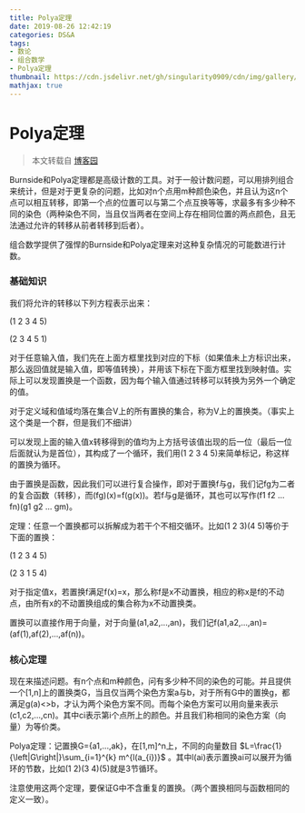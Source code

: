 ```yaml
---
title: Polya定理
date: 2019-08-26 12:42:19
categories: DS&A
tags:
- 数论
- 组合数学
- Polya定理
thumbnail: https://cdn.jsdelivr.net/gh/singularity0909/cdn/img/gallery/macbook-3.jpg
mathjax: true
---
```


# Polya定理

> 本文转载自 [博客园](https://www.cnblogs.com/dalt/p/8410656.html)

Burnside和Polya定理都是高级计数的工具。对于一般计数问题，可以用排列组合来统计，但是对于更复杂的问题，比如对n个点用m种颜色染色，并且认为这n个点可以相互转移，即第一个点的位置可以与第二个点互换等等，求最多有多少种不同的染色（两种染色不同，当且仅当两者在空间上存在相同位置的两点颜色，且无法通过允许的转移从前者转移到后者）。

组合数学提供了强悍的Burnside和Polya定理来对这种复杂情况的可能数进行计数。

### 基础知识

我们将允许的转移以下列方程表示出来：

(1 2 3 4 5)

(2 3 4 5 1)

对于任意输入值，我们先在上面方框里找到对应的下标（如果值未上方标识出来，那么返回值就是输入值，即等值转换），并用该下标在下面方框里找到映射值。实际上可以发现置换是一个函数，因为每个输入值通过转移可以转换为另外一个确定的值。

对于定义域和值域均落在集合V上的所有置换的集合，称为V上的置换类。（事实上这个类是一个群，但是我们不细讲）

可以发现上面的输入值x转移得到的值均为上方括号该值出现的后一位（最后一位后面就认为是首位），其构成了一个循环，我们用(1 2 3 4 5)来简单标记，称这样的置换为循环。

由于置换是函数，因此我们可以进行复合操作，即对于置换f与g，我们记fg为二者的复合函数（转移），而(fg)(x)=f(g(x))。若f与g是循环，其也可以写作(f1 f2 ... fn)(g1 g2 ... gm)。

定理：任意一个置换都可以拆解成为若干个不相交循环。比如(1 2 3)(4 5)等价于下面的置换：

(1 2 3 4 5)

(2 3 1 5 4)

对于指定值x，若置换f满足f(x)=x，那么称f是x不动置换，相应的称x是f的不动点，由所有x的不动置换组成的集合称为x不动置换类。

置换可以直接作用于向量，对于向量(a1,a2,...,an)，我们记f(a1,a2,...,an)=(af(1),af(2),...,af(n))。

### 核心定理

现在来描述问题。有n个点和m种颜色，问有多少种不同的染色的可能。并且提供一个[1,n]上的置换类G，当且仅当两个染色方案a与b，对于所有G中的置换g，都满足g(a)<>b，才认为两个染色方案不同。而每个染色方案可以用向量来表示(c1,c2,...,cn)。其中ci表示第i个点所上的颜色。并且我们称相同的染色方案（向量）为等价类。

Polya定理：记置换G={a1,...,ak}，在[1,m]^n上，不同的向量数目 $L=\frac{1}{\left|G\right|}\sum_{i=1}^{k} m^{l(a_{i})}$ 。其中l(ai)表示置换ai可以展开为循环的节数，比如(1 2)(3 4)(5)就是3节循环。

注意使用这两个定理，要保证G中不含重复的置换。（两个置换相同与函数相同的定义一致）。